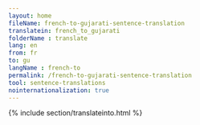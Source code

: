 ```yaml
---
layout: home
fileName: french-to-gujarati-sentence-translation
translatein: french_to_gujarati
folderName : translate
lang: en
from: fr
to: gu
langName : french-to
permalink: /french-to-gujarati-sentence-translation
tool: sentence-translations
nointernationalization: true
---
```

{% include section/translateinto.html %}

